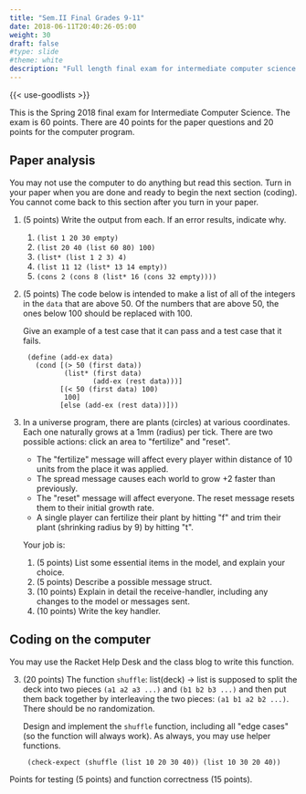 ```yaml
---
title: "Sem.II Final Grades 9-11"
date: 2018-06-11T20:40:26-05:00
weight: 30
draft: false
#type: slide
#theme: white
description: "Full length final exam for intermediate computer science."
---
```


{{< use-goodlists >}}

This is the Spring 2018 final exam for Intermediate Computer Science. The exam is 60 points. There are 40 points for the paper questions and 20 points for the computer program.

## Paper analysis

You may not use the computer to do anything but read this section. Turn in your paper when you are done and ready to begin the next section (coding). You cannot come back to this section after you turn in your paper.

1. (5 points) Write the output from each. If an error results, indicate why.

    1. `(list 1 20 30 empty)`
    2. `(list 20 40 (list 60 80) 100)`
    3. `(list* (list 1 2 3) 4)`
    4. `(list 11 12 (list* 13 14 empty))`
    5. `(cons 2 (cons 8 (list* 16 (cons 32 empty))))`

2. (5 points) The code below is intended to make a list of all of the
integers in the `data` that are above 50. Of the numbers that are above 50, the ones below 100 should be replaced with 100.

    Give an example of a test case that it can pass and a test case that it fails.

        (define (add-ex data)
          (cond [(> 50 (first data))
                 (list* (first data) 
                        (add-ex (rest data)))]
                [(< 50 (first data) 100)
                 100]
                [else (add-ex (rest data))]))

4. In a universe program, there are plants (circles) at various coordinates. Each one naturally grows at a 1mm (radius) per tick.  There are two possible actions: click an area to "fertilize" and "reset".

    * The "fertilize" message will affect every player within distance of 10 units from the place it was applied. 
    * The spread message causes each world to grow +2 faster than previously.
    * The "reset" message will affect everyone. The reset message resets them to their initial growth rate.
    * A single player can fertilize their plant by hitting "f" and trim their plant (shrinking radius by 9) by hitting "t". 

    Your job is:

    1. (5 points) List some essential items in the model, and explain your choice.
    2. (5 points) Describe a possible message struct.
    3. (10 points) Explain in detail the receive-handler, including any changes 
    to the model or messages sent. 
    4. (10 points) Write the key handler.

## Coding on the computer

You may use the Racket Help Desk and the class blog to write this function. 

3. (20 points) The function `shuffle`: list(deck) -> list is supposed to split the deck into two pieces `(a1 a2 a3 ...)` and `(b1 b2 b3 ...)` and then put them back together by interleaving the two pieces: `(a1 b1 a2 b2 ...)`. There should be no randomization.

    Design and implement the `shuffle` function, including all "edge cases" (so the function will always work). As always, you may use helper functions.

        (check-expect (shuffle (list 10 20 30 40)) (list 10 30 20 40))

Points for testing (5 points) and function correctness (15 points).

